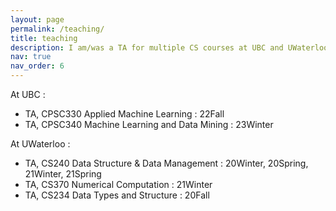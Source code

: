 ```yaml
---
layout: page
permalink: /teaching/
title: teaching
description: I am/was a TA for multiple CS courses at UBC and UWaterloo.
nav: true
nav_order: 6
---
```


At UBC :
* TA, CPSC330 Applied Machine Learning : 22Fall
* TA, CPSC340 Machine Learning and Data Mining : 23Winter

At UWaterloo :
* TA, CS240 Data Structure & Data Management : 20Winter, 20Spring, 21Winter, 21Spring
* TA, CS370 Numerical Computation : 21Winter
* TA, CS234 Data Types and Structure : 20Fall
